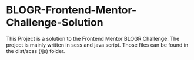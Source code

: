 # BLOGR-Frontend-Mentor-Challenge-Solution
This Project is a solution to the Frontend Mentor BLOGR Challenge.
The project is mainly written in scss and java script. Those files can be found in the dist/scss (/js) folder.
